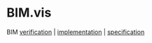 # BIM.vis
BIM [verification](verification/README.md) | [implementation](implementation/README.md) | [specification](specification/README.md)
